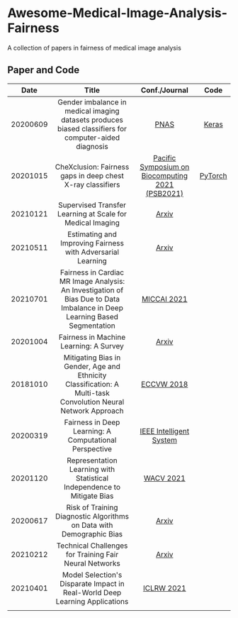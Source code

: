 # Awesome-Medical-Image-Analysis-Fairness
A collection of papers in fairness of medical image analysis

## Paper and Code
|   Date   |                                                           Title                                                           |                                    Conf./Journal                                    |                           Code                          |
|:--------:|:-------------------------------------------------------------------------------------------------------------------------:|:-----------------------------------------------------------------------------------:|:-------------------------------------------------------:|
| 20200609 |           Gender imbalance in medical imaging datasets produces biased classifiers for computer-aided diagnosis           |            [PNAS](http://www.pnas.org/lookup/doi/10.1073/pnas.1919012117)           | [Keras](https://github.com/N-Nieto/GenderBias_CheXNet ) |
| 20201015 |                                 CheXclusion: Fairness gaps in deep chest X-ray classifiers                                | [Pacific Symposium on Biocomputing 2021 (PSB2021)](http://arxiv.org/abs/2003.00827) |   [PyTorch](https://github.com/LalehSeyyed/CheXclusion) |
| 20210121 |                                 Supervised Transfer Learning at Scale for Medical Imaging                                 |                       [Arxiv](http://arxiv.org/abs/2101.05913)                      |                                                         |
| 20210511 |                                Estimating and Improving Fairness with Adversarial Learning                                |                       [Arxiv](http://arxiv.org/abs/2103.04243)                      |                                                         |
| 20210701 | Fairness in Cardiac MR Image Analysis: An Investigation of Bias Due to Data Imbalance in Deep Learning Based Segmentation |                    [MICCAI 2021](http://arxiv.org/abs/2106.12387)                   |                                                         |
| 20201004 |                                           Fairness in Machine Learning: A Survey                                          |                       [Arxiv](http://arxiv.org/abs/2010.04053)                      |                                                         |
| 20181010 |       Mitigating Bias in Gender, Age and Ethnicity Classification: A Multi-task Convolution Neural Network Approach       |         [ECCVW 2018](http://link.springer.com/10.1007/978-3-030-11009-3_35)         |                                                         |
| 20200319 |                                   Fairness in Deep Learning: A Computational Perspective                                  |       [IEEE Intelligent System](https://ieeexplore.ieee.org/document/9113719/)      |                                                         |
| 20201120 |                           Representation Learning with Statistical Independence to Mitigate Bias                          |                     [WACV 2021](http://arxiv.org/abs/1910.03676)                    |                                                         |
| 20200617 |                            Risk of Training Diagnostic Algorithms on Data with Demographic Bias                           |                       [Arxiv](http://arxiv.org/abs/2005.10050)                      |                                                         |
| 20210212 |                                   Technical Challenges for Training Fair Neural Networks                                  |                       [Arxiv](http://arxiv.org/abs/2102.06764)                      |                                                         |
| 20210401 |                        Model Selection's Disparate Impact in Real-World Deep Learning Applications                        |                    [ICLRW 2021](http://arxiv.org/abs/2104.00606)                    |                                                         |
|          |                                                                                                                           |                                                                                     |                                                         |
